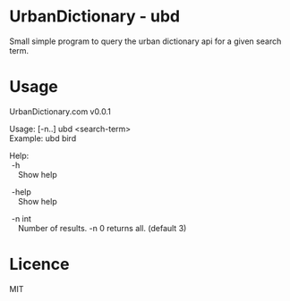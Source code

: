 # UrbanDictionary - ubd
Small simple program to query the urban dictionary api for a given search term.

# Usage
UrbanDictionary.com v0.0.1 

Usage: [-n..] ubd \<search-term\> \
Example: ubd bird

Help: \
  &nbsp;-h \
  &nbsp;&nbsp;&nbsp;&nbsp;Show help 
  
  &nbsp;-help \
  &nbsp;&nbsp;&nbsp;&nbsp;Show help
    
  &nbsp;-n int \
  &nbsp;&nbsp;&nbsp;&nbsp;Number of results. -n 0 returns all. (default 3)
      
# Licence
MIT
